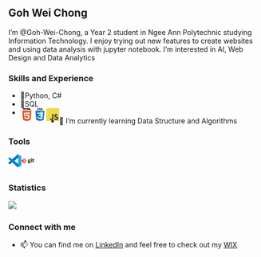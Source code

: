 ## Goh Wei Chong
I’m @Goh-Wei-Chong, a Year 2 student in Ngee Ann Polytechnic studying Information Technology. I enjoy trying out new features to create websites and using data analysis with jupyter notebook. I’m interested in AI, Web Design and Data Analytics

### Skills and Experience
- 🎉Python, C#
- 📁SQL
- <img align="left" alt="HTML5" width="26px" src="https://raw.githubusercontent.com/github/explore/80688e429a7d4ef2fca1e82350fe8e3517d3494d/topics/html/html.png" /> <img align="left" alt="CSS3" width="26px" src="https://raw.githubusercontent.com/github/explore/80688e429a7d4ef2fca1e82350fe8e3517d3494d/topics/css/css.png" /><img align="left" alt="JavaScript" width="26px" src="https://raw.githubusercontent.com/github/explore/80688e429a7d4ef2fca1e82350fe8e3517d3494d/topics/javascript/javascript.png" />
- 🌱 I’m currently learning Data Structure and Algorithms

### Tools
<img align="left" alt="Visual Studio Code" width="26px" src="https://raw.githubusercontent.com/github/explore/80688e429a7d4ef2fca1e82350fe8e3517d3494d/topics/visual-studio-code/visual-studio-code.png" /> <img align="left" alt="Git" width="26px" src="https://raw.githubusercontent.com/github/explore/80688e429a7d4ef2fca1e82350fe8e3517d3494d/topics/git/git.png" /> 

<br />
<br />

### Statistics
<img src='https://github-readme-stats.vercel.app/api?username=Goh-Wei-Chong&&show_icons=true&title_color=ffffff&icon_color=bb2acf&text_color=daf7dc&bg_color=91370A'>

### Connect with me
- 📫 You can find me on [LinkedIn](https://www.linkedin.com/in/goh-wei-chong-9595ba1a7/) and feel free to check out my [WIX](https://10121gohweichong.wixsite.com/mysite)

<!---
Goh-Wei-Chong/Goh-Wei-Chong is a ✨ special ✨ repository because its `README.md` (this file) appears on your GitHub profile.
You can click the Preview link to take a look at your changes.
--->
